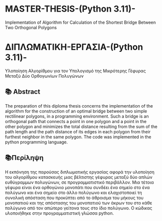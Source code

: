 # MASTER-THESIS-(Python 3.11)-
Implementation of Algorithm for Calculation of the Shortest Bridge Between Two Orthogonal Polygons

# ΔΙΠΛΩΜΑΤΙΚΗ-ΕΡΓΑΣΙΑ-(Python 3.11)- 
Υλοποίηση Αλγορίθμου για τον Υπολογισμό της Μικρότερης Γέφυρας Μεταξύ Δύο Ορθογωνίων Πολυγώνων

## 📚 Abstract 
The preparation of this diploma thesis concerns the implementation of the algorithm for the construction of an optimal bridge between two simple rectilinear polygons, in a programming environment. Such a bridge is an orthogonal path that connects a point in one polygon and a point in the other polygon and minimizes the total distance resulting from the sum of the path length and the path distance of its edges in each polygon from their furthest neighbor in the same polygon. The code was implemented in the python programming language.  

## 📚Περίληψη 
Η εκπόνηση της παρούσας διπλωματικής εργασίας αφορά την υλοποίηση του αλγορίθμου κατασκευής μιας βέλτιστης γέφυρας μεταξύ δύο απλών ευθύγραμμων πολυγώνων, σε προγραμματιστικό περιβάλλον. Μια τέτοια γέφυρα είναι ένα ορθογώνιο μονοπάτι που συνδέει ένα σημείο στο ένα πολύγωνο και ένα σημείο στο άλλο πολύγωνο και ελαχιστοποιεί τη συνολική απόσταση που προκύπτει από το άθροισμα του μήκους του μονοπατιού και της απόστασης του μονοπατιού των άκρων του στο κάθε πολύγωνο από τον απώτερο γείτονα τους στο ίδιο πολύγωνο. Ο κώδικας υλοποιήθηκε στην προγραμματιστική γλώσσα python. 

